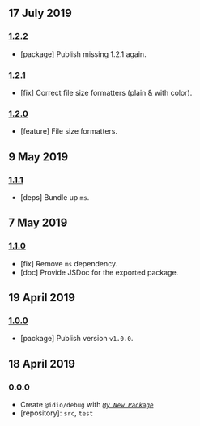 ## 17 July 2019

### [1.2.2](https://github.com/idiocc/debug/compare/v1.2.1...v1.2.2)

- [package] Publish missing 1.2.1 again.

### [1.2.1](https://github.com/idiocc/debug/compare/v1.2.0...v1.2.1)

- [fix] Correct file size formatters (plain & with color).

### [1.2.0](https://github.com/idiocc/debug/compare/v1.1.1...v1.2.0)

- [feature] File size formatters.

## 9 May 2019

### [1.1.1](https://github.com/idiocc/debug/compare/v1.1.0...v1.1.1)

- [deps] Bundle up `ms`.

## 7 May 2019

### [1.1.0](https://github.com/idiocc/debug/compare/v1.0.0...v1.1.0)

- [fix] Remove `ms` dependency.
- [doc] Provide JSDoc for the exported package.

## 19 April 2019

### [1.0.0](https://github.com/idiocc/debug/compare/v0.0.0-pre...v1.0.0)

- [package] Publish version `v1.0.0`.

## 18 April 2019

### 0.0.0

- Create `@idio/debug` with _[`My New Package`](https://mnpjs.org)_
- [repository]: `src`, `test`